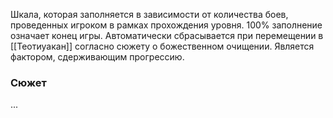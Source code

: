 Шкала, которая заполняется в зависимости от количества боев, проведенных игроком в рамках прохождения уровня. 100% заполнение означает конец игры. Автоматически сбрасывается при перемещении в [[Теотиуакан]] согласно сюжету о божественном очищении. Является фактором, сдерживающим прогрессию. 
### Сюжет
...